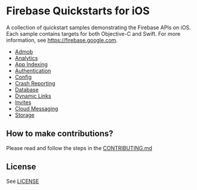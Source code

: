 # Firebase Quickstarts for iOS

A collection of quickstart samples demonstrating the Firebase APIs on iOS. Each sample contains targets
for both Objective-C and Swift. For more information, see https://firebase.google.com.

- [Admob](admob)
- [Analytics](analytics)
- [App Indexing](app-indexing)
- [Authentication](authentication)
- [Config](config)
- [Crash Reporting](crashreporting)
- [Database](database)
- [Dynamic Links](dynamiclinks)
- [Invites](invites)
- [Cloud Messaging](messaging)
- [Storage](storage)

## How to make contributions?
Please read and follow the steps in the [CONTRIBUTING.md](CONTRIBUTING.md)

## License
See [LICENSE](LICENSE)
